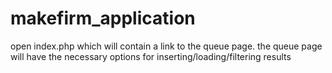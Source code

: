 # makefirm_application

open index.php which will contain a link to the queue page. the queue page will have the necessary options for inserting/loading/filtering results
